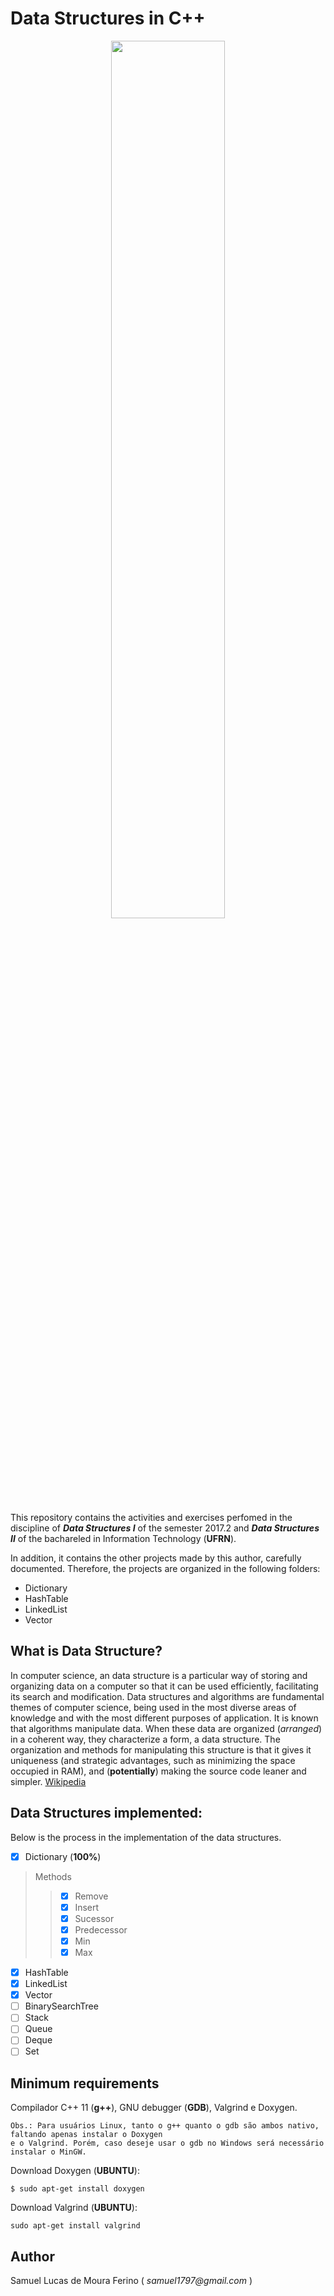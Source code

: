 # Data Structures in C++

<p align="center">
<img src="Stretches the lines so that each line has equal width (like in newspapers and magazines)" width="60%"  />
</p>


This repository contains the activities and exercises perfomed in the discipline of ***Data Structures I***
of the semester 2017.2 and ***Data Structures II*** of the bachareled in Information Technology (**UFRN**).  

In addition, it contains the other projects made by this author, carefully documented. Therefore, the projects are organized in the following folders:

- Dictionary
- HashTable
- LinkedList
- Vector

## What is Data Structure?

In computer science, an data structure is a particular way of storing and organizing data on a computer so that it can be used efficiently, facilitating its search and modification. Data structures and algorithms are fundamental themes of computer science, being used in the most diverse areas of knowledge and with the most different purposes of application. It is known that algorithms manipulate data. When these data are organized (_arranged_) in a coherent way, they characterize a form, a data structure. The organization and methods for manipulating this structure is that it gives it uniqueness (and strategic advantages, such as minimizing the space occupied in RAM), and (**potentially**) making the source code leaner and simpler. [Wikipedia]

[Wikipedia]: https://en.wikipedia.org/wiki/Data_structure

## Data Structures implemented:

Below is the process in the implementation of the data structures. 

- [X] Dictionary (**100%**)

> Methods
>> - [X] Remove
>> - [X] Insert
>> - [X] Sucessor
>> - [X] Predecessor
>> - [X] Min
>> - [X] Max

- [X] HashTable
- [X] LinkedList
- [X] Vector
- [ ] BinarySearchTree
- [ ] Stack
- [ ] Queue
- [ ] Deque
- [ ] Set

## Minimum requirements

Compilador C++ 11 (**g++**), GNU debugger (**GDB**), Valgrind e Doxygen.
	
	Obs.: Para usuários Linux, tanto o g++ quanto o gdb são ambos nativo, faltando apenas instalar o Doxygen  
	e o Valgrind. Porém, caso deseje usar o gdb no Windows será necessário instalar o MinGW. 

Download Doxygen (**UBUNTU**):

```$ sudo apt-get install doxygen``` 

Download Valgrind (**UBUNTU**):

```sudo apt-get install valgrind```

## Author

Samuel Lucas de Moura Ferino ( _samuel1797@gmail.com_ )

